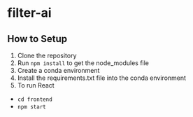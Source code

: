 # filter-ai

## How to Setup
1. Clone the repository
2. Run `npm install` to get the node_modules file
3. Create a conda environment
4. Install the requirements.txt file into the conda environment
5. To run React
  - `cd frontend`
  - `npm start`

